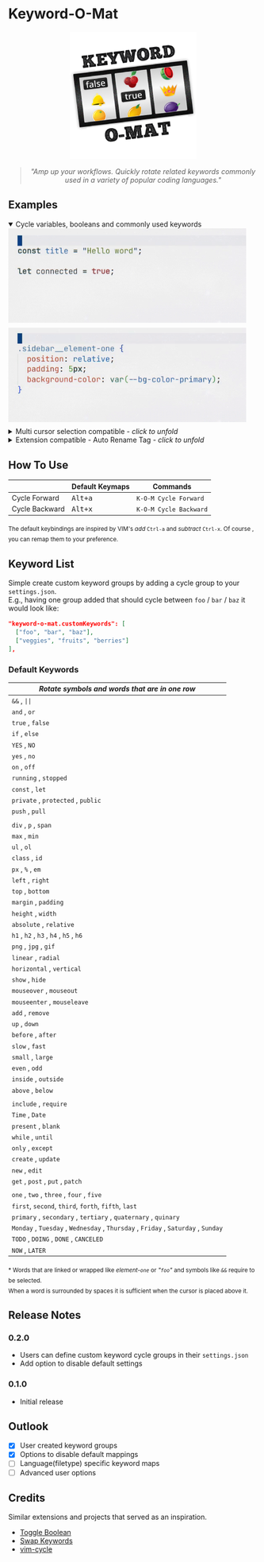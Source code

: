 # Keyword-O-Mat

<div align="center">
  <img src="assets/keyword-o-mat__logo.png" />

> _"Amp up your workflows. Quickly rotate related keywords commonly used in a variety of popular coding languages."_

</div>

## Examples

<details open>
  <summary>Cycle variables, booleans and commonly used keywords</summary>
  <img src="assets/kom__bool.gif" alt="Example CSS" style="width:480px; margin-bottom:0.5em"/>

  <img src="assets/kom__css.gif" alt="Example CSS" style="width:480px; margin-bottom:0.5em"/>
</details>

<details>
  <summary>Multi cursor selection compatible <em>- click to unfold</em></summary>
  <img src="assets/kom__mc__css.gif" alt="Example Multi cursor selection css" style="width:480px; margin-bottom:0.5em" />

  <img src="assets/kom__mc.gif" alt="Example Multi cursor selection css" style="width:480px; margin-bottom:0.5em" />
</details>

<details>
  <summary>Extension compatible - Auto Rename Tag <em>- click to unfold</em></summary>
  <img src="assets/kom__art.gif" alt="Example Auto Rename Tag Extension" style="width:480px; margin-bottom:0.5em"/>
</details>

## How To Use

|                | **Default Keymaps** | **Commands**           |
| -------------- | ------------------- | ---------------------- |
| Cycle Forward  | <kbd>Alt+a</kbd>    | `K-O-M Cycle Forward`  |
| Cycle Backward | <kbd>Alt+x</kbd>    | `K-O-M Cycle Backward` |

<sub>The default keybindings are inspired by VIM's _add_ `Ctrl-a` and _subtract_ `Ctrl-x`. Of course , you can remap them to your preference.</sub>

## Keyword List

Simple create custom keyword groups by adding a cycle group to your `settings.json`.<br>
E.g., having one group added that should cycle between `foo` / `bar` / `baz` it would look like:

```json
"keyword-o-mat.customKeywords": [
  ["foo", "bar", "baz"],
  ["veggies", "fruits", "berries"]
],
```

### Default Keywords

| _Rotate symbols and words that are in one row_                                     |
| ---------------------------------------------------------------------------------- |
| `&&` , `\|\|`                                                                      |
| `and` , `or`                                                                       |
| `true` , `false`                                                                   |
| `if` , `else`                                                                      |
| `YES` , `NO`                                                                       |
| `yes` , `no`                                                                       |
| `on` , `off`                                                                       |
| `running` , `stopped`                                                              |
| `const` , `let`                                                                    |
| `private` , `protected` , `public`                                                 |
| `push` , `pull`                                                                    |
|                                                                                    |
| `div` , `p` , `span`                                                               |
| `max` , `min`                                                                      |
| `ul` , `ol`                                                                        |
| `class` , `id`                                                                     |
| `px` , `%` , `em`                                                                  |
| `left` , `right`                                                                   |
| `top` , `bottom`                                                                   |
| `margin` , `padding`                                                               |
| `height` , `width`                                                                 |
| `absolute` , `relative`                                                            |
| `h1` , `h2` , `h3` , `h4` , `h5` , `h6`                                            |
| `png` , `jpg` , `gif`                                                              |
| `linear` , `radial`                                                                |
| `horizontal` , `vertical`                                                          |
| `show` , `hide`                                                                    |
| `mouseover` , `mouseout`                                                           |
| `mouseenter` , `mouseleave`                                                        |
| `add` , `remove`                                                                   |
| `up` , `down`                                                                      |
| `before` , `after`                                                                 |
| `slow` , `fast`                                                                    |
| `small` , `large`                                                                  |
| `even` , `odd`                                                                     |
| `inside` , `outside`                                                               |
| `above` , `below`                                                                  |
|                                                                                    |
| `include` , `require`                                                              |
| `Time` , `Date`                                                                    |
| `present` , `blank`                                                                |
| `while` , `until`                                                                  |
| `only` , `except`                                                                  |
| `create` , `update`                                                                |
| `new` , `edit`                                                                     |
| `get` , `post` , `put` , `patch`                                                   |
|                                                                                    |
| `one` , `two` , `three` , `four` , `five`                                          |
| `first`, `second`, `third`, `forth`, `fifth`, `last`                               |
| `primary` , `secondary` , `tertiary` , `quaternary` , `quinary`                    |
| `Monday` , `Tuesday` , `Wednesday` , `Thursday` , `Friday` , `Saturday` , `Sunday` |
| `TODO` , `DOING` , `DONE` , `CANCELED`                                             |
| `NOW` , `LATER`                                                                    |

<sub>\* Words that are linked or wrapped like _element-`one`_ or _"`foo`"_ and symbols like _`&&`_ require to be selected.<br>
When a word is surrounded by spaces it is sufficient when the cursor is placed above it.</sub>

## Release Notes

### 0.2.0

-  Users can define custom keyword cycle groups in their `settings.json`
-  Add option to disable default settings

### 0.1.0

-  Initial release

## Outlook

-  [x] User created keyword groups
-  [x] Options to disable default mappings
-  [ ] Language(filetype) specific keyword maps
-  [ ] Advanced user options

## Credits

Similar extensions and projects that served as an inspiration.

-  [Toggle Boolean](https://github.com/silesky/vscode-toggle-bool)
-  [Swap Keywords](https://github.com/L13/vscode-swap)
-  [vim-cycle](https://github.com/zef/vim-cycle)
